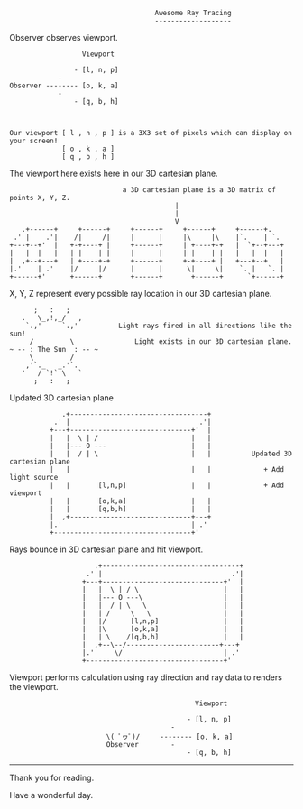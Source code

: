                                         Awesome Ray Tracing 
                                        -------------------

Observer observes viewport.

                      Viewport
                        
                    - [l, n, p]
                -   
    Observer -------- [o, k, a]      
                -                    
                    - [q, b, h]     



    Our viewport [ l , n , p ] is a 3X3 set of pixels which can display on your screen!
                 [ o , k , a ]
                 [ q , b , h ]


The viewport here exists here in our 3D cartesian plane.

                                a 3D cartesian plane is a 3D matrix of points X, Y, Z.
                                             |
                                             |
                                             V
       .+------+     +------+     +------+     +------+     +------+.
     .' |    .'|    /|     /|     |      |     |\     |\    |`.    | `.
    +---+--+'  |   +-+----+ |     +------+     | +----+-+   |  `+--+---+
    |   |  |   |   | |    | |     |      |     | |    | |   |   |  |   |
    |  ,+--+---+   | +----+-+     +------+     +-+----+ |   +---+--+   |
    |.'    | .'    |/     |/      |      |      \|     \|    `. |   `. |
    +------+'      +------+       +------+       +------+      `+------+
                      

X, Y, Z represent every possible ray location in our 3D cartesian plane.


          ;   :   ;
       .   \_,!,_/   ,
        `.,'     `.,'          Light rays fired in all directions like the sun!
         /         \               Light exists in our 3D cartesian plane. 
    ~ -- : The Sun  : -- ~  
         \         /
        ,'`._   _.'`.
       '   / `!` \   `
          ;   :   ;  


Updated 3D cartesian plane

                 .+----------------------------------+
               .' |                                .'|
              +---+------------------------------+'  |
              |   |  \ | /                       |   |
              |   |--- O ---                     |   |
              |   |  / | \                       |   |          Updated 3D cartesian plane
              |   |                              |   |             + Add light source 
              |   |       [l,n,p]                |   |             + Add viewport
              |   |       [o,k,a]                |   |
              |   |       [q,b,h]                |   |
              |  ,+------------------------------+---+
              |.'                                | .'
              +----------------------------------+'


Rays bounce in 3D cartesian plane and hit viewport.

                         .+----------------------------------+
                       .' |                                .'|
                      +---+------------------------------+'  |
                      |   |  \ | / \                     |   |
                      |   |--- O ---\                    |   |
                      |   |  / | \   \                   |   |
                      |   | /     \   \                  |   |
                      |   |/      [l,n,p]                |   |
                      |   |\      [o,k,a]                |   |
                      |   | \    /[q,b,h]                |   |
                      |  ,+--\--/-----------------------+---+
                      |.'     \/                         | .'
                      +----------------------------------+'


Viewport performs calculation using ray direction and ray data to renders
the viewport.

                                                  Viewport
                                                    
                                                - [l, n, p]
                                            -   
                            \( ﾟヮﾟ)/     -------- [o, k, a] 
                            Observer        -   
                                                - [q, b, h]     





---

Thank you for reading.

Have a wonderful day.

